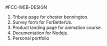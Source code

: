 #FCC-WEB-DESIGN

1. Tribute page for chester bennington.
2. Survey form for ForBetterUs.
3. Product landing page for animation course.
4. Documentation for Nodejs.
5. Personal portfolio
